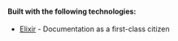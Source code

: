 #### Built with the following technologies:
* [Elixir](https://elixir-lang.org/) - Documentation as a first-class citizen